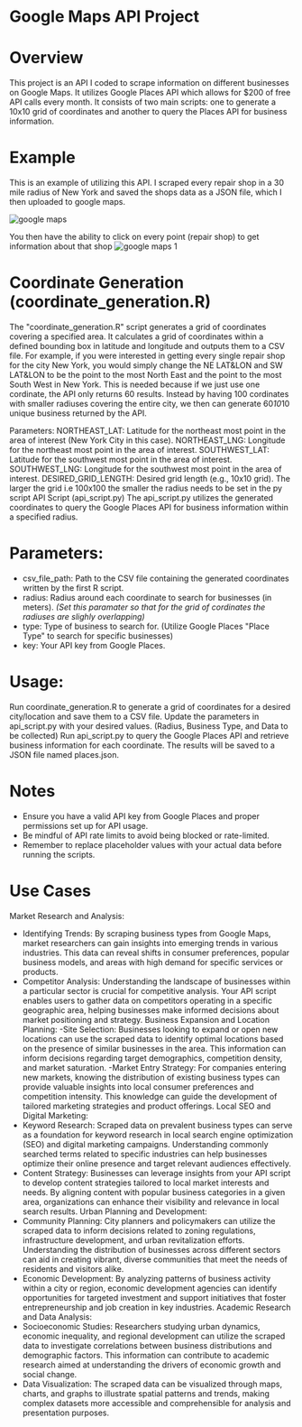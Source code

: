 # Google Maps API Project
# Overview
This project is an API I coded to scrape information on different businesses on Google Maps. It utilizes Google Places API which allows for $200 of free API calls every month. It consists of two main scripts: one to generate a 10x10 grid of coordinates and another to query the Places API for business information.

# Example
This is an example of utilizing this API. I scraped every repair shop in a 30 mile radius of New York and saved the shops data as a JSON file, which I then uploaded to google maps. 

![google maps](https://github.com/tylernoga/Google-Maps-API/assets/114703388/87a620ff-dde0-4287-90a2-1bc0763777ef)

You then have the ability to click on every point (repair shop) to get information about that shop
![google maps 1](https://github.com/tylernoga/Google-Maps-API/assets/114703388/30f2036c-fd9e-462c-a7db-ff94dcebf157)

# Coordinate Generation (coordinate_generation.R)
The "coordinate_generation.R" script generates a grid of coordinates covering a specified area. It calculates a grid of coordinates within a defined bounding box in latitude and longitude and outputs them to a CSV file. For example, if you were interested in getting every single repair shop for the city New York, you would simply change the NE LAT&LON and SW LAT&LON to be the point to the most North East and the point to the most South West in New York. This is needed because if we just use one cordinate, the API only returns 60 results. Instead by having 100 cordinates with smaller radiuses covering the entire city, we then can generate 60*10*10 unique business returned by the API.

Parameters:
NORTHEAST_LAT: Latitude for the northeast most point in the area of interest (New York City in this case).
NORTHEAST_LNG: Longitude for the northeast most point in the area of interest.
SOUTHWEST_LAT: Latitude for the southwest most point in the area of interest.
SOUTHWEST_LNG: Longitude for the southwest most point in the area of interest.
DESIRED_GRID_LENGTH: Desired grid length (e.g., 10x10 grid). The larger the grid i.e 100x100 the smaller the radius needs to be set in the py script
API Script (api_script.py)
The api_script.py utilizes the generated coordinates to query the Google Places API for business information within a specified radius.

# Parameters:
- csv_file_path: Path to the CSV file containing the generated coordinates written by the first R script.
- radius: Radius around each coordinate to search for businesses (in meters). *(Set this paramater so that for the grid of cordinates the radiuses are slighly overlapping)*
- type: Type of business to search for. (Utilize Google Places "Place Type" to search for specific businesses)
- key: Your API key from Google Places. 

# Usage:
Run coordinate_generation.R to generate a grid of coordinates for a desired city/location and save them to a CSV file.
Update the parameters in api_script.py with your desired values. (Radius, Business Type, and Data to be collected)
Run api_script.py to query the Google Places API and retrieve business information for each coordinate.
The results will be saved to a JSON file named places.json.

# Notes
- Ensure you have a valid API key from Google Places and proper permissions set up for API usage.
- Be mindful of API rate limits to avoid being blocked or rate-limited.
- Remember to replace placeholder values with your actual data before running the scripts.

# Use Cases

Market Research and Analysis:
- Identifying Trends: By scraping business types from Google Maps, market researchers can gain insights into emerging trends in various industries. This data can reveal shifts in consumer preferences, popular business models, and areas with high demand for specific services or products.
- Competitor Analysis: Understanding the landscape of businesses within a particular sector is crucial for competitive analysis. Your API script enables users to gather data on competitors operating in a specific geographic area, helping businesses make informed decisions about market positioning and strategy.
Business Expansion and Location Planning:
-Site Selection: Businesses looking to expand or open new locations can use the scraped data to identify optimal locations based on the presence of similar businesses in the area. This information can inform decisions regarding target demographics, competition density, and market saturation.
-Market Entry Strategy: For companies entering new markets, knowing the distribution of existing business types can provide valuable insights into local consumer preferences and competition intensity. This knowledge can guide the development of tailored marketing strategies and product offerings.
Local SEO and Digital Marketing:
- Keyword Research: Scraped data on prevalent business types can serve as a foundation for keyword research in local search engine optimization (SEO) and digital marketing campaigns. Understanding commonly searched terms related to specific industries can help businesses optimize their online presence and target relevant audiences effectively.
- Content Strategy: Businesses can leverage insights from your API script to develop content strategies tailored to local market interests and needs. By aligning content with popular business categories in a given area, organizations can enhance their visibility and relevance in local search results.
Urban Planning and Development:
- Community Planning: City planners and policymakers can utilize the scraped data to inform decisions related to zoning regulations, infrastructure development, and urban revitalization efforts. Understanding the distribution of businesses across different sectors can aid in creating vibrant, diverse communities that meet the needs of residents and visitors alike.
- Economic Development: By analyzing patterns of business activity within a city or region, economic development agencies can identify opportunities for targeted investment and support initiatives that foster entrepreneurship and job creation in key industries.
Academic Research and Data Analysis:
- Socioeconomic Studies: Researchers studying urban dynamics, economic inequality, and regional development can utilize the scraped data to investigate correlations between business distributions and demographic factors. This information can contribute to academic research aimed at understanding the drivers of economic growth and social change.
- Data Visualization: The scraped data can be visualized through maps, charts, and graphs to illustrate spatial patterns and trends, making complex datasets more accessible and comprehensible for analysis and presentation purposes.
